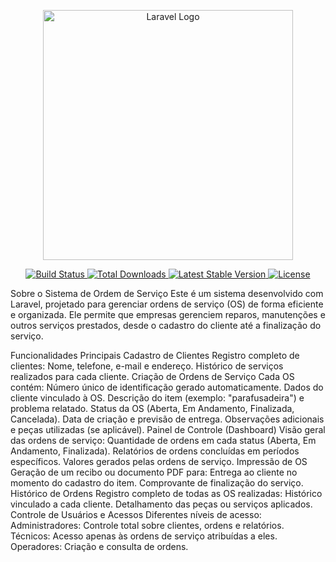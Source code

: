 <p align="center"> <a href="https://laravel.com" target="_blank"> <img src="https://raw.githubusercontent.com/laravel/art/master/logo-lockup/5%20SVG/2%20CMYK/1%20Full%20Color/laravel-logolockup-cmyk-red.svg" width="400" alt="Laravel Logo"> </a> </p> <p align="center"> <a href="https://github.com/laravel/framework/actions"> <img src="https://github.com/laravel/framework/workflows/tests/badge.svg" alt="Build Status"> </a> <a href="https://packagist.org/packages/laravel/framework"> <img src="https://img.shields.io/packagist/dt/laravel/framework" alt="Total Downloads"> </a> <a href="https://packagist.org/packages/laravel/framework"> <img src="https://img.shields.io/packagist/v/laravel/framework" alt="Latest Stable Version"> </a> <a href="https://packagist.org/packages/laravel/framework"> <img src="https://img.shields.io/packagist/l/laravel/framework" alt="License"> </a> </p>
Sobre o Sistema de Ordem de Serviço
Este é um sistema desenvolvido com Laravel, projetado para gerenciar ordens de serviço (OS) de forma eficiente e organizada. Ele permite que empresas gerenciem reparos, manutenções e outros serviços prestados, desde o cadastro do cliente até a finalização do serviço.

Funcionalidades Principais
Cadastro de Clientes
Registro completo de clientes:
Nome, telefone, e-mail e endereço.
Histórico de serviços realizados para cada cliente.
Criação de Ordens de Serviço
Cada OS contém:
Número único de identificação gerado automaticamente.
Dados do cliente vinculado à OS.
Descrição do item (exemplo: "parafusadeira") e problema relatado.
Status da OS (Aberta, Em Andamento, Finalizada, Cancelada).
Data de criação e previsão de entrega.
Observações adicionais e peças utilizadas (se aplicável).
Painel de Controle (Dashboard)
Visão geral das ordens de serviço:
Quantidade de ordens em cada status (Aberta, Em Andamento, Finalizada).
Relatórios de ordens concluídas em períodos específicos.
Valores gerados pelas ordens de serviço.
Impressão de OS
Geração de um recibo ou documento PDF para:
Entrega ao cliente no momento do cadastro do item.
Comprovante de finalização do serviço.
Histórico de Ordens
Registro completo de todas as OS realizadas:
Histórico vinculado a cada cliente.
Detalhamento das peças ou serviços aplicados.
Controle de Usuários e Acessos
Diferentes níveis de acesso:
Administradores: Controle total sobre clientes, ordens e relatórios.
Técnicos: Acesso apenas às ordens de serviço atribuídas a eles.
Operadores: Criação e consulta de ordens.
